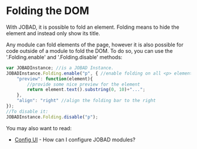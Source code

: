 # Folding the DOM

With JOBAD, it is possible to fold an element. Folding means to hide the element and instead only show its title. 

Any module can fold elements of the page, however it is also possible for code outside of a module to fold the DOM. To do so, you can use the '.Folding.enable' and '.Folding.disable' methods: 

```js
var JOBADInstance; //is a JOBAD Instance. 
JOBADInstance.Folding.enable("p", { //enable folding on all <p> elements
    "preview": function(element){
        //provide some nice preview for the element
        return element.text().substring(0, 10)+"...";
    },
    "align": "right" //align the folding bar to the right    
}); 
//To disable it: 
JOBADInstance.Folding.disable("p");
```

You may also want to read: 

* [Config UI](config.md) - How can I configure JOBAD modules?